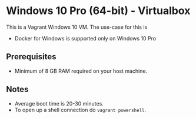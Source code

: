 # Windows 10 Pro (64-bit) - Virtualbox

This is a Vagrant Windows 10 VM. The use-case for this is

* Docker for Windows is supported only on Windows 10 Pro

## Prerequisites

* Minimum of 8 GB RAM required on your host machine.

## Notes

* Average boot time is 20-30 minutes.
* To open up a shell connection do `vagrant powershell`.
